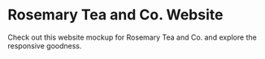 # Rosemary Tea and Co. Website

Check out this website mockup for Rosemary Tea and Co. and explore the responsive goodness.
